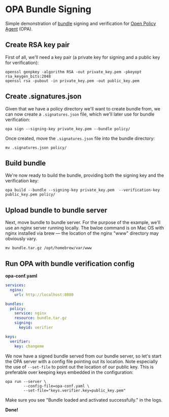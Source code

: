 # OPA Bundle Signing

Simple demonstration of [bundle](https://www.openpolicyagent.org/docs/latest/management-bundles/)
signing and verification for [Open Policy Agent](https://www.openpolicyagent.org/) (OPA).

## Create RSA key pair

First of all, we'll need a key pair (a private key for signing and a public key for verification):

```shell
openssl genpkey -algorithm RSA -out private_key.pem -pkeyopt rsa_keygen_bits:2048
openssl rsa -pubout -in private_key.pem -out public_key.pem
```

## Create .signatures.json

Given that we have a policy directory we'll want to create bundle from, we can now create a
`.signatures.json` file, which we'll later use for bundle verification:

```shell
opa sign --signing-key private_key.pem --bundle policy/
```
Once created, move the `.signatures.json` file into the bundle directory:
```shell
mv .signatures.json policy/
```

## Build bundle

We're now ready to build the bundle, providing both the signing key and the verification key:

```shell
opa build --bundle --signing-key private_key.pem  --verification-key public_key.pem policy/
```

## Upload bundle to bundle server

Next, move bundle to bundle server. For the purpose of the example, we'll use an nginx
server running locally. The bwloe command is on Mac OS with nginx installed via brew —
the location of the nginx "www" directory may obviously vary.

```shell
mv bundle.tar.gz /opt/homebrew/var/www
```

## Run OPA with bundle verification config

**opa-conf.yaml**
```yaml
services:
  nginx:
    url: http://localhost:8080

bundles:
  policy:
    service: nginx
    resource: bundle.tar.gz
    signing:
      keyid: verifier

keys:
  verifier:
    key: changeme
```

We now have a signed bundle served from our bundle server, so let's start the OPA server
with a config file pointing out its location. Note especially the use of `--set-file` to
point out the location of our public key. This is preferable over keeping keys embedded in
the configuration:

```shell
opa run --server \
        --config-file=opa-conf.yaml \
        --set-file="keys.verifier.key=public_key.pem"
```

Make sure you see "Bundle loaded and activated successfully." in the logs.

**Done!**
